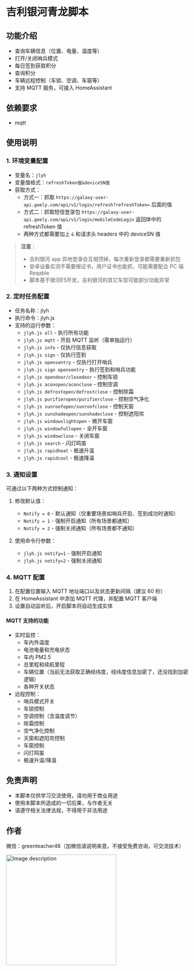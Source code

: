 # 吉利银河青龙脚本

## 功能介绍
- 查询车辆信息（位置、电量、温度等）
- 打开/关闭哨兵模式
- 每日签到获取积分
- 查询积分
- 车辆远程控制（车锁、空调、车窗等）
- 支持 MQTT 服务，可接入 HomeAssistant

## 依赖要求
- mqtt

## 使用说明

### 1. 环境变量配置
- 变量名：`jlyh`
- 变量值格式：`refreshToken值&deviceSN值`
- 获取方式：
  - 方式一：抓取 `https://galaxy-user-api.geely.com/api/v1/login/refresh?refreshToken=` 后面的值
  - 方式二：抓取短信登录包 `https://galaxy-user-api.geely.com/api/v1/login/mobileCodeLogin` 返回体中的 refreshToken 值
  - 两种方式都需要加上 `&` 和请求头 headers 中的 deviceSN 值

> **注意**：
> - 吉利银河 app 异地登录会互相顶掉，每次重新登录都需要重新抓包
> - 安卓设备实测不需要根证书，用户证书也能抓，可能需要配合 PC 端 Reqable
> - 脚本基于银河E5开发，吉利银河的其它车型可能部分功能异常

### 2. 定时任务配置
- 任务名称：jlyh
- 执行命令：jlyh.js
- 支持的运行参数：
  - `jlyh.js all` - 执行所有功能
  - `jlyh.js mqtt` - 开启 MQTT 监听（需单独运行）
  - `jlyh.js info` - 仅执行信息获取
  - `jlyh.js sign` - 仅执行签到
  - `jlyh.js opensentry` - 仅执行打开哨兵
  - `jlyh.js sign opensentry` - 执行签到和哨兵功能
  - `jlyh.js opendoor/closedoor` - 控制车锁
  - `jlyh.js aconopen/aconclose` - 控制空调
  - `jlyh.js defrostopen/defrostclose` - 控制除霜
  - `jlyh.js purifieropen/purifierclose` - 控制空气净化
  - `jlyh.js sunroofopen/sunroofclose` - 控制天窗
  - `jlyh.js sunshadeopen/sunshadeclose` - 控制遮阳帘
  - `jlyh.js windowslightopen` - 微开车窗
  - `jlyh.js windowfullopen` - 全开车窗
  - `jlyh.js windowclose` - 关闭车窗
  - `jlyh.js search` - 闪灯鸣笛
  - `jlyh.js rapidheat` - 极速升温
  - `jlyh.js rapidcool` - 极速降温

### 3. 通知设置
可通过以下两种方式控制通知：

1. 修改默认值：
   - `Notify = 0` - 默认通知（仅重要场景如哨兵开启、签到成功时通知）
   - `Notify = 1` - 强制开启通知（所有场景都通知）
   - `Notify = 2` - 强制关闭通知（所有场景都不通知）

2. 使用命令行参数：
   - `jlyh.js notify=1` - 强制开启通知
   - `jlyh.js notify=2` - 强制关闭通知

### 4. MQTT 配置
1. 在配置位置输入 MQTT 地址端口以及状态更新间隔（建议 60 秒）
2. 在 HomeAssistant 中添加 MQTT 代理，并配置 MQTT 客户端
3. 设置自动监听后，开启脚本将自动生成实体

#### MQTT 支持的功能
- 实时监控：
  - 车内外温度
  - 电池电量和充电状态
  - 车内 PM2.5
  - 总里程和续航里程
  - 车辆位置（当前无法获取正确经纬度，经纬度信息加密了，还没找到加密逻辑）
  - 各种开关状态
- 远程控制：
  - 哨兵模式开关
  - 车锁控制
  - 空调控制（含温度调节）
  - 除霜控制
  - 空气净化控制
  - 天窗和遮阳帘控制
  - 车窗控制
  - 闪灯鸣笛
  - 极速升温/降温

## 免责声明
- 本脚本仅供学习交流使用，请勿用于商业用途
- 使用本脚本所造成的一切后果，与作者无关
- 请遵守相关法律法规，不得用于非法用途

## 作者
微信：greenteacher46（加微信请说明来意，不接受免费咨询，可交流技术）


<img src="https://github.com/user-attachments/assets/5606c72d-d644-481b-96a9-479ab1d97230" alt="Image description" width="300">

